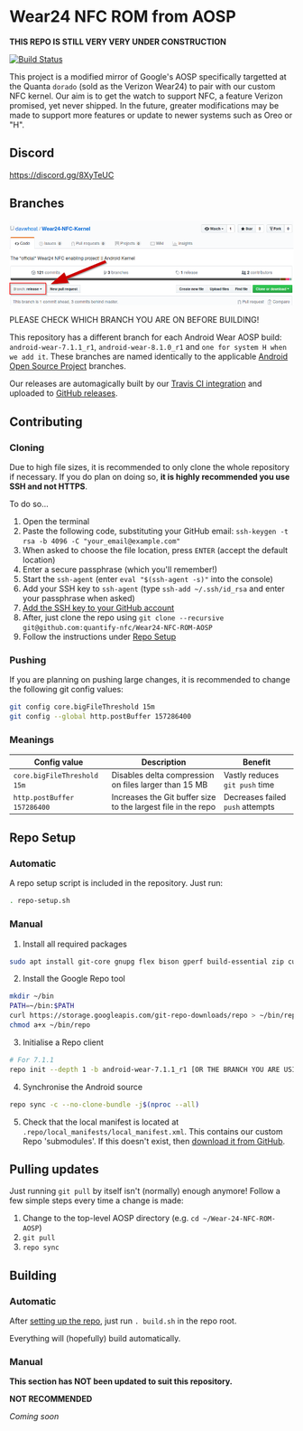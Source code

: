 # Wear24 NFC ROM from AOSP

**THIS REPO IS STILL VERY VERY UNDER CONSTRUCTION**

[![Build Status](https://travis-ci.com/quantify-nfc/Wear24-NFC-ROM-AOSP.svg?branch=android-wear-7.1.1_r1)](https://travis-ci.com/quantify-nfc/Wear24-NFC-ROM-AOSP)

This project is a modified mirror of Google's AOSP specifically targetted at the Quanta `dorado` (sold as the Verizon Wear24) to pair with our custom NFC kernel. Our aim is to get the watch to support NFC, a feature Verizon promised, yet never shipped. In the future, greater modifications may be made to support more features or update to newer systems such as Oreo or "H".

## Discord

https://discord.gg/8XyTeUC

## Branches

![](check_your_branch.png)

PLEASE CHECK WHICH BRANCH YOU ARE ON BEFORE BUILDING!

This repository has a different branch for each Android Wear AOSP build: `android-wear-7.1.1_r1`, `android-wear-8.1.0_r1` and `one for system H when we add it`. These branches are named identically to the applicable [Android Open Source Project](https://android.googlesource.com/) branches.

Our releases are automagically built by our [Travis CI integration](https://travis-ci.org/quantify-nfc/Wear24-NFC-ROM-AOSP/branches) and uploaded to [GitHub releases](https://github.com/quantify-nfc/Wear24-NFC-ROM-AOSP/releases).

## Contributing

### Cloning

Due to high file sizes, it is recommended to only clone the whole repository if necessary. If you do plan on doing so, **it is highly recommended you use SSH and not HTTPS**.

To do so...
1. Open the terminal
2. Paste the following code, substituting your GitHub email: `ssh-keygen -t rsa -b 4096 -C "your_email@example.com"`
3. When asked to choose the file location, press `ENTER` (accept the default location)
4. Enter a secure passphrase (which you'll remember!)
5. Start the `ssh-agent` (enter `eval "$(ssh-agent -s)"` into the console)
6. Add your SSH key to `ssh-agent` (type `ssh-add ~/.ssh/id_rsa` and enter your passphrase when asked)
7. [Add the SSH key to your GitHub account](https://help.github.com/en/articles/adding-a-new-ssh-key-to-your-github-account)
8. After, just clone the repo using `git clone --recursive git@github.com:quantify-nfc/Wear24-NFC-ROM-AOSP`
9. Follow the instructions under [Repo Setup](#repo-setup)

### Pushing

If you are planning on pushing large changes, it is recommended to change the following git config values:

```bash
git config core.bigFileThreshold 15m
git config --global http.postBuffer 157286400
```

### Meanings

|Config value|Description|Benefit|
|---|---|---|
|`core.bigFileThreshold 15m`|Disables delta compression on files larger than 15 MB|Vastly reduces `git push` time|
|`http.postBuffer 157286400`|Increases the Git buffer size to the largest file in the repo|Decreases failed `push` attempts|

## Repo Setup

### Automatic

A repo setup script is included in the repository. Just run:

```bash
. repo-setup.sh
```

### Manual

1. Install all required packages

```bash
sudo apt install git-core gnupg flex bison gperf build-essential zip curl zlib1g-dev gcc-multilib g++-multilib libc6-dev-i386 lib32ncurses5-dev x11proto-core-dev libx11-dev lib32z-dev libgl1-mesa-dev libxml2-utils xsltproc unzip
```

2. Install the Google Repo tool

```bash
mkdir ~/bin
PATH=~/bin:$PATH
curl https://storage.googleapis.com/git-repo-downloads/repo > ~/bin/repo
chmod a+x ~/bin/repo
```

3. Initialise a Repo client

```bash
# For 7.1.1
repo init --depth 1 -b android-wear-7.1.1_r1 [OR THE BRANCH YOU ARE USING] -u https://android.googlesource.com/platform/manifest
```

4. Synchronise the Android source

```bash
repo sync -c --no-clone-bundle -j$(nproc --all)
```

5. Check that the local manifest is located at `.repo/local_manifests/local_manifest.xml`. This contains our custom Repo 'submodules'. If this doesn't exist, then [download it from GitHub](https://github.com/quantify-nfc/Wear24-NFC-ROM-AOSP/blob/android-wear-7.1.1_r1/.repo/local_manifests/local_manifest.xml).

## Pulling updates

Just running `git pull` by itself isn't (normally) enough anymore! Follow a few simple steps every time a change is made:
1. Change to the top-level AOSP directory (e.g. `cd ~/Wear-24-NFC-ROM-AOSP`)
2. `git pull`
3. `repo sync`

## Building

### Automatic

After [setting up the repo](#repo-setup), just run `. build.sh` in the repo root.

Everything will (hopefully) build automatically.

### Manual

**This section has NOT been updated to suit this repository.**

**NOT RECOMMENDED**

*Coming soon*


